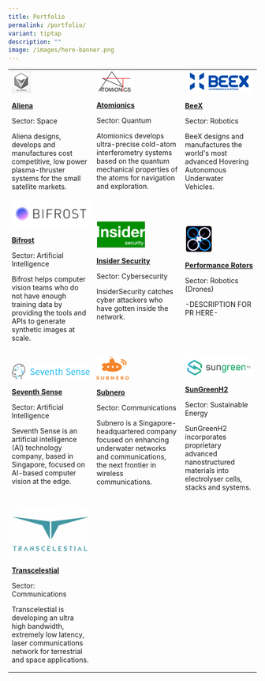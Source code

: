 ```yaml
---
title: Portfolio
permalink: /portfolio/
variant: tiptap
description: ""
image: /images/hero-banner.png
---
```

<p></p><table><tbody><tr><td rowspan="1" colspan="1"><a class="isomer-image-wrapper" href="https://www.aliena.sg/"><img style="width: 25%;" height="auto" width="100%" alt="" src="/images/aliena_logo.png"></a><p><strong><u>Aliena</u></strong></p><p>Sector: Space</p><p>Aliena designs, develops and manufactures cost competitive, low power plasma-thruster systems for the small satellite markets.</p></td><td rowspan="1" colspan="1"><a class="isomer-image-wrapper" href="https://www.atomionics.com/"><img style="width: 45%;" height="auto" width="100%" alt="" src="/images/Atomionics_logo.png"></a><p><strong><u>Atomionics</u></strong></p><p>Sector: Quantum</p><p>Atomionics develops ultra-precise cold-atom interferometry systems based on the quantum mechanical properties of the atoms for navigation and exploration.</p></td><td rowspan="1" colspan="1"><a class="isomer-image-wrapper" href="https://beex.sg/"><img style="width: 100%" height="auto" width="100%" alt="" src="/images/BeeX_logo.png"></a><p><strong><u>BeeX</u></strong></p><p>Sector: Robotics</p><p>BeeX&nbsp;designs and manufactures the world's most advanced Hovering Autonomous Underwater Vehicles.</p></td></tr><tr><td rowspan="1" colspan="1"><a class="isomer-image-wrapper" href="https://www.bifrost.ai/"><img style="width: 100%" height="auto" width="100%" alt="" src="/images/Bifrost_logo.png"></a><p><strong><u>Bifrost</u></strong></p><p>Sector: Artificial Intelligence</p><p>Bifrost helps computer vision teams who do not have enough training data by providing the tools and APIs to generate synthetic images at scale.</p></td><td rowspan="1" colspan="1"><a class="isomer-image-wrapper" href="https://insidersecurity.co/"><img style="width: 60%;" height="auto" width="100%" alt="" src="/images/InsiderSecurity_logo.png"></a><p><strong><u>Insider Security</u></strong></p><p>Sector: Cybersecurity</p><p>InsiderSecurity catches cyber attackers who have gotten inside the network.</p></td><td rowspan="1" colspan="1"><a class="isomer-image-wrapper" href="https://www.performance-rotors.com/"><img style="width: 40%;" height="auto" width="100%" alt="" src="/images/PerformanceRotors_logo_blackbgsquare.jpg"></a><p><strong><u>Performance Rotors</u></strong></p><p>Sector: Robotics (Drones)</p><p>-DESCRIPTION FOR PR HERE-</p></td></tr><tr><td rowspan="1" colspan="1"><p></p><a class="isomer-image-wrapper" href="https://www.seventhsense.ai/"><img style="width: 100%" height="auto" width="100%" alt="" src="/images/SeventhSense_logo.png"></a><p><strong><u>Seventh Sense</u></strong></p><p>Sector: Artificial Intelligence</p><p>Seventh Sense is an artificial intelligence (AI) technology company, based in Singapore, focused on AI-based computer vision at the edge.</p></td><td rowspan="1" colspan="1"><a class="isomer-image-wrapper" href="https://subnero.com/"><img style="width: 40%;" height="auto" width="100%" alt="" src="/images/Subnero_logo.png"></a><p><strong><u>Subnero</u></strong></p><p>Sector: Communications</p><p>Subnero is a Singapore-headquartered company focused on enhancing underwater networks and communications, the next frontier in wireless communications.</p></td><td rowspan="1" colspan="1"><p></p><a class="isomer-image-wrapper" href="https://www.sungreenh2.com/"><img style="width: 100%" height="auto" width="100%" alt="" src="/images/sungreenH2_logo.png"></a><p><strong><u>SunGreenH2</u></strong></p><p>Sector: Sustainable Energy</p><p>SunGreenH2 incorporates proprietary advanced nanostructured materials into electrolyser cells, stacks and systems.</p></td></tr><tr><td rowspan="1" colspan="1"><p></p><a class="isomer-image-wrapper" href="https://transcelestial.com/"><img style="width: 100%" height="auto" width="100%" alt="" src="/images/Transcelestial_logo.png"></a><p><strong><u>Transcelestial</u></strong></p><p>Sector: Communications</p><p>Transcelestial is developing an ultra high bandwidth, extremely low latency, laser communications network for terrestrial and space applications.</p></td><td rowspan="1" colspan="1"><p></p></td><td rowspan="1" colspan="1"><p></p></td></tr></tbody></table><p></p>